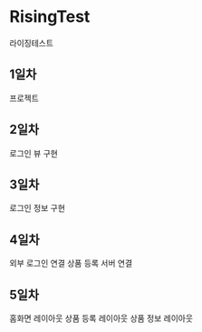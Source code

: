 # RisingTest
 라이징테스트

## 1일차
 프로젝트 
## 2일차
 로그인 뷰 구현
## 3일차
 로그인 정보 구현
## 4일차
 외부 로그인 연결
 상품 등록 서버 연결
## 5일차
 홈화면 레이아웃
 상품 등록 레이아웃
 상품 정보 레이아웃
